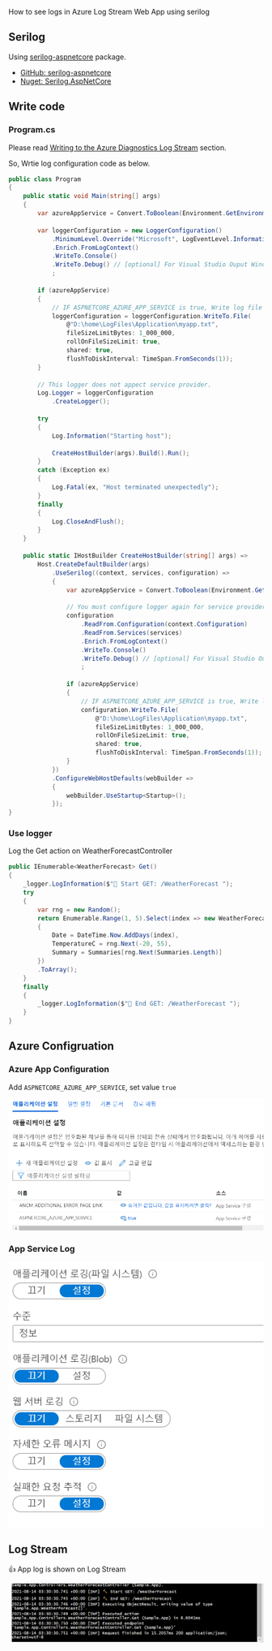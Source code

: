 How to see logs in Azure Log Stream Web App using serilog

## Serilog

Using [serilog-aspnetcore](https://github.com/serilog/serilog-aspnetcore) package.

* [GitHub: serilog-aspnetcore](https://github.com/serilog/serilog-aspnetcore)
* [Nuget: Serilog.AspNetCore](https://www.nuget.org/packages/Serilog.AspNetCore)

## Write code

### Program.cs

Please read [Writing to the Azure Diagnostics Log Stream](https://github.com/serilog/serilog-aspnetcore#writing-to-the-azure-diagnostics-log-stream) section.

So, Wrtie log configuration code as below.

```csharp
public class Program
{
    public static void Main(string[] args)
    {
        var azureAppService = Convert.ToBoolean(Environment.GetEnvironmentVariable("ASPNETCORE_AZURE_APP_SERVICE"));

        var loggerConfiguration = new LoggerConfiguration()
            .MinimumLevel.Override("Microsoft", LogEventLevel.Information)
            .Enrich.FromLogContext()
            .WriteTo.Console()
            .WriteTo.Debug() // [optional] For Visual Studio Ouput Window
            ;

        if (azureAppService)
        {
            // IF ASPNETCORE_AZURE_APP_SERVICE is true, Write log file
            loggerConfiguration = loggerConfiguration.WriteTo.File(
                @"D:\home\LogFiles\Application\myapp.txt",
                fileSizeLimitBytes: 1_000_000,
                rollOnFileSizeLimit: true,
                shared: true,
                flushToDiskInterval: TimeSpan.FromSeconds(1));
        }

        // This logger does not appect service provider.
        Log.Logger = loggerConfiguration
            .CreateLogger();

        try
        {
            Log.Information("Starting host");

            CreateHostBuilder(args).Build().Run();
        }
        catch (Exception ex)
        {
            Log.Fatal(ex, "Host terminated unexpectedly");
        }
        finally
        {
            Log.CloseAndFlush();
        }
    }

    public static IHostBuilder CreateHostBuilder(string[] args) =>
        Host.CreateDefaultBuilder(args)
            .UseSerilog((context, services, configuration) =>
            {
                var azureAppService = Convert.ToBoolean(Environment.GetEnvironmentVariable("ASPNETCORE_AZURE_APP_SERVICE"));

                // You must configure logger again for service provider
                configuration
                    .ReadFrom.Configuration(context.Configuration)
                    .ReadFrom.Services(services)
                    .Enrich.FromLogContext()
                    .WriteTo.Console()
                    .WriteTo.Debug() // [optional] For Visual Studio Ouput Window
                    ;

                if (azureAppService)
                {
                    // IF ASPNETCORE_AZURE_APP_SERVICE is true, Write log file
                    configuration.WriteTo.File(
                        @"D:\home\LogFiles\Application\myapp.txt",
                        fileSizeLimitBytes: 1_000_000,
                        rollOnFileSizeLimit: true,
                        shared: true,
                        flushToDiskInterval: TimeSpan.FromSeconds(1));
                }
            })
            .ConfigureWebHostDefaults(webBuilder =>
            {
                webBuilder.UseStartup<Startup>();
            });
}
```

### Use logger

Log the Get action on  WeatherForecastController

```csharp
public IEnumerable<WeatherForecast> Get()
{
    _logger.LogInformation($"🔨 Start GET: /WeatherForecast ");
    try
    {
        var rng = new Random();
        return Enumerable.Range(1, 5).Select(index => new WeatherForecast
        {
            Date = DateTime.Now.AddDays(index),
            TemperatureC = rng.Next(-20, 55),
            Summary = Summaries[rng.Next(Summaries.Length)]
        })
        .ToArray();
    }
    finally
    {
        _logger.LogInformation($"🔨 End GET: /WeatherForecast ");
    }
}
```


## Azure Configruation

### Azure App Configuration

Add `ASPNETCORE_AZURE_APP_SERVICE`, set value `true`

![](./images/azure-app-configuration.png)

### App Service Log

![](./images/azure-app-log-settings.png)

## Log Stream

👍 App log is shown on Log Stream

![](./images/azure-log-stream.png)
